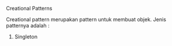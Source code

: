 Creational Patterns

Creational pattern merupakan pattern untuk membuat objek.
Jenis patternya adalah :
1. Singleton